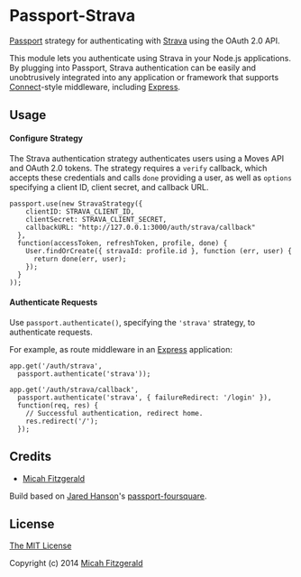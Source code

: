 # Passport-Strava

[Passport](http://passportjs.org/) strategy for authenticating with [Strava](http://www.strava.com/)
using the OAuth 2.0 API.

This module lets you authenticate using Strava in your Node.js applications.
By plugging into Passport, Strava authentication can be easily and
unobtrusively integrated into any application or framework that supports
[Connect](http://www.senchalabs.org/connect/)-style middleware, including
[Express](http://expressjs.com/).

## Usage

#### Configure Strategy

The Strava authentication strategy authenticates users using a Moves API
and OAuth 2.0 tokens.  The strategy requires a `verify` callback, which
accepts these credentials and calls `done` providing a user, as well as
`options` specifying a client ID, client secret, and callback URL.

    passport.use(new StravaStrategy({
        clientID: STRAVA_CLIENT_ID,
        clientSecret: STRAVA_CLIENT_SECRET,
        callbackURL: "http://127.0.0.1:3000/auth/strava/callback"
      },
      function(accessToken, refreshToken, profile, done) {
        User.findOrCreate({ stravaId: profile.id }, function (err, user) {
          return done(err, user);
        });
      }
    ));

#### Authenticate Requests

Use `passport.authenticate()`, specifying the `'strava'` strategy, to
authenticate requests.

For example, as route middleware in an [Express](http://expressjs.com/)
application:

    app.get('/auth/strava',
      passport.authenticate('strava'));

    app.get('/auth/strava/callback', 
      passport.authenticate('strava', { failureRedirect: '/login' }),
      function(req, res) {
        // Successful authentication, redirect home.
        res.redirect('/');
      });

## Credits

  - [Micah Fitzgerald](http://github.com/mcfitz2)

Build based on [Jared Hanson](http://github.com/jaredhanson)'s [passport-foursquare](https://github.com/jaredhanson/passport-foursquare).

## License

[The MIT License](http://opensource.org/licenses/MIT)

Copyright (c) 2014 [Micah Fitzgerald](http://github.com/mcfitz2)

